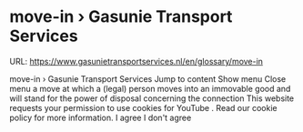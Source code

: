 # move-in › Gasunie Transport Services

URL: https://www.gasunietransportservices.nl/en/glossary/move-in

move-in › Gasunie Transport Services
Jump to content
Show menu
Close menu
a move at which a (legal) person moves into an immovable good and will stand for the power of disposal concerning the
connection
This website requests your permission to use cookies for
YouTube
. Read our
cookie policy
for more information.
I agree
I don't agree